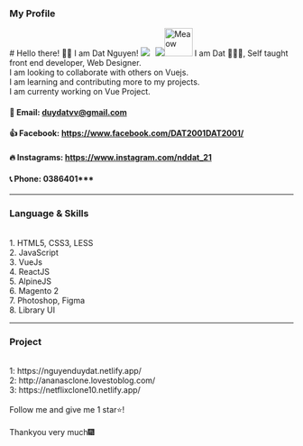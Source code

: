 
<!-- <h1 align="center"&text_color=DC143C>Hello everyone</h1> -->
<!-- <a href="https:&#x2F;&#x2F;www.canva.com&#x2F;design&#x2F;DAEpCTAVUVA&#x2F;view?utm_content=DAEpCTAVUVA&amp;utm_campaign=designshare&amp;utm_medium=embeds&amp;utm_source=link" target="_blank" rel="noopener">to Datnguyen</a> của Dat Tran -->
<h3 align="left" >My Profile </h3>
# Hello there! 👋🏻 I am Dat Nguyen! <a href=https://www.linkedin.com/in/dat-nguyen-duy/> <img src="https://img.shields.io/badge/LinkedIn-0077B5?style=plastic&logo=linkedin&logoColor=white"></a><img  style="display: inline-block; margin-left: 10px;" src="https://komarev.com/ghpvc/?username=DatNguyenFEdev&color=blue&style=plastic"><img src="https://i.imgur.com/veZrcC7.gif" alt="Meaow" width="50" />
I am Dat 🙋🏻‍♂️, Self taught front end developer, Web Designer.<br>
I am looking to collaborate with others on Vuejs.<br>
I am learning and contributing more to my projects.<br>
I am currenty working on Vue Project.<br>

#### 💬 Email: duydatvv@gmail.com

#### 👍 Facebook: https://www.facebook.com/DAT2001DAT2001/

#### 🔥 Instagrams: https://www.instagram.com/nddat_21

#### 📞 Phone: 0386401***
<hr>

<h3 align="left"> Language & Skills </h3>
<br>
1️. HTML5, CSS3, LESS
</br>
2️. JavaScript
</br>
3️. VueJs
</br>
4. ReactJS
</br>
5. AlpineJS
</br>
6. Magento 2
</br>
7. Photoshop, Figma
</br>
8. Library UI
</br>

<hr>
<h3 align="left"> Project </h3>
<br>
1:  https://nguyenduydat.netlify.app/
</br>
2:  http://ananasclone.lovestoblog.com/
</br>
3:  https://netflixclone10.netlify.app/
</br>
</br>
Follow me and give me 1 star⭐!
<br>
<br>
Thankyou very much🎆

